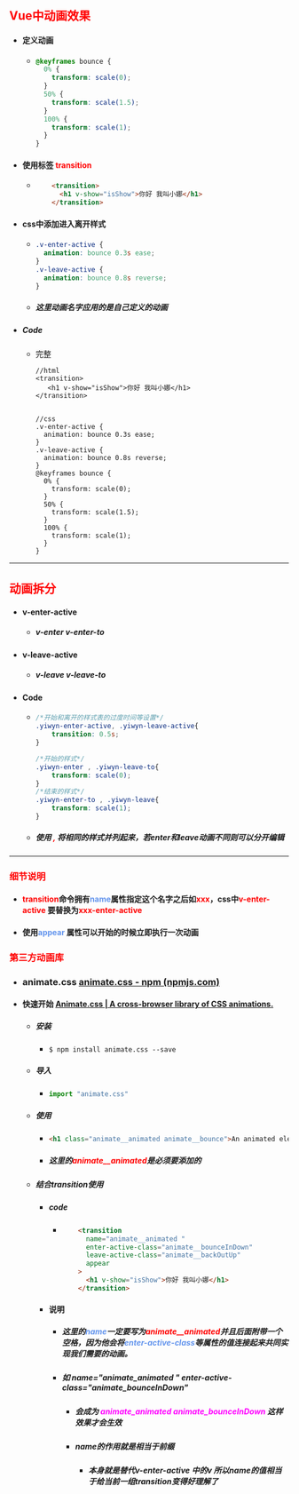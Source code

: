 ## <font color='red'>Vue中动画效果</font>



- #### 定义动画

  - ```css
    @keyframes bounce {
      0% {
        transform: scale(0);
      }
      50% {
        transform: scale(1.5);
      }
      100% {
        transform: scale(1);
      }
    }
    ```

- #### 使用标签 <font color='red'>transition</font>

  - ```html
        <transition>
          <h1 v-show="isShow">你好 我叫小娜</h1>
        </transition>
    ```

- #### css中添加进入离开样式

  - ```css
    .v-enter-active {
      animation: bounce 0.3s ease;
    }
    .v-leave-active {
      animation: bounce 0.8s reverse;
    }
    ```

  - ##### 这里动画名字应用的是自己定义的动画

- ##### Code

  - 完整

    ```vue
    //html
    <transition>
       <h1 v-show="isShow">你好 我叫小娜</h1>
    </transition>
    
    
    //css
    .v-enter-active {
      animation: bounce 0.3s ease;
    }
    .v-leave-active {
      animation: bounce 0.8s reverse;
    }
    @keyframes bounce {
      0% {
        transform: scale(0);
      }
      50% {
        transform: scale(1.5);
      }
      100% {
        transform: scale(1);
      }
    }
    ```





<hr>



## <font color='red'>动画拆分</font>



- #### v-enter-active

  - ##### v-enter   v-enter-to

- #### v-leave-active

  - ##### v-leave  v-leave-to

- #### Code

  - ```css
    /*开始和离开的样式表的过度时间等设置*/
    .yiwyn-enter-active, .yiwyn-leave-active{
        transition: 0.5s;
    }
    
    /*开始的样式*/
    .yiwyn-enter , .yiwyn-leave-to{
        transform: scale(0);
    }
    /*结束的样式*/
    .yiwyn-enter-to , .yiwyn-leave{
        transform: scale(1);
    }
    ```

    

  - ##### 使用<font color='red'> , </font> 将相同的样式并列起来，若enter和leave动画不同则可以分开编辑







<hr>

### <font color='red'>细节说明</font>



- #### <font color='red'>transition</font>命令拥有<font color='cornflowerblue'>name</font>属性指定这个名字之后如<font color='red'>xxx</font>，css中<font color='red'>v-enter-active</font> 要替换为<font color='red'>xxx-enter-active</font> 

- #### 使用<font color='cornflowerblue'>appear </font>属性可以开始的时候立即执行一次动画





### <font color='red'>第三方动画库</font>



- ### animate.css [animate.css - npm (npmjs.com)](https://www.npmjs.com/package/animate.css)

- #### 快速开始 [Animate.css | A cross-browser library of CSS animations.](https://animate.style/#documentation)

  - ##### 安装

    - ```shell
      $ npm install animate.css --save
      ```

  - ##### 导入

    - ```js
      import "animate.css"
      ```

  - ##### 使用

    - ```html
      <h1 class="animate__animated animate__bounce">An animated element</h1>
      ```

    - ##### 这里的<font color='red'>animate__animated</font>是必须要添加的

  - ##### 结合transition使用

    - ##### code

      - ```html
            <transition
              name="animate__animated "
              enter-active-class="animate__bounceInDown"
              leave-active-class="animate__backOutUp"
              appear
            >
              <h1 v-show="isShow">你好 我叫小娜</h1>
            </transition>
        ```

    - #### 说明

      - ##### 这里的<font color='cornflowerblue'>name</font>一定要写为<font color='red'>animate__animated</font>并且后面附带一个空格，因为他会将<font color='cornflowerblue'>enter-active-class</font>等属性的值连接起来共同实现我们需要的动画。

      - ##### 如 name="animate_animated  "  enter-active-class="animate_bounceInDown"  

        - ##### 会成为 <font color='fuchsia'>animate_animated animate_bounceInDown</font>  这样效果才会生效

        - ##### name的作用就是相当于前缀

          - ##### 本身就是替代v-enter-active 中的v 所以name的值相当于给当前一组transition变得好理解了

  

  

  

  





